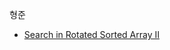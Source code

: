 
형준
- [Search in Rotated Sorted Array II](https://leetcode.com/problems/search-in-rotated-sorted-array-ii/)
